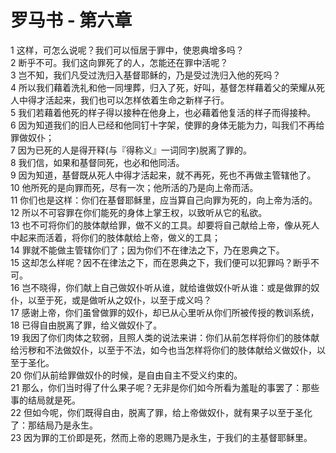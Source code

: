 # 罗马书 - 第六章
  
 1 这样，可怎么说呢？我们可以恒居于罪中，使恩典增多吗？  
 2 断乎不可。我们这向罪死了的人，怎能还在罪中活呢？  
 3 岂不知，我们凡受过洗归入基督耶稣的，乃是受过洗归入他的死吗？  
 4 所以我们藉着洗礼和他一同埋葬，归入了死，好叫，基督怎样藉着父的荣耀从死人中得才活起来，我们也可以怎样依着生命之新样子行。  
 5 我们若藉着他死的样子得以接种在他身上，也必藉着他复活的样子而得接种。  
 6 因为知道我们的旧人已经和他同钉十字架，使罪的身体无能为力，叫我们不再给罪做奴仆；  
 7 因为已死的人是得开释(与『得称义』一词同字)脱离了罪的。  
 8 我们信，如果和基督同死，也必和他同活。  
 9 因为知道，基督既从死人中得才活起来，就不再死，死也不再做主管辖他了。  
 10 他所死的是向罪而死，尽有一次；他所活的乃是向上帝而活。  
 11 你们也是这样：你们在基督耶稣里，应当算自己向罪为死的，向上帝为活的。  
 12 所以不可容罪在你们能死的身体上掌王权，以致听从它的私欲。  
 13 也不可将你们的肢体献给罪，做不义的工具。却要将自己献给上帝，像从死人中起来而活着，将你们的肢体献给上帝，做义的工具；  
 14 罪就不能做主管辖你们了；因为你们不在律法之下，乃在恩典之下。  
 15 这却怎么样呢？因不在律法之下，而在恩典之下，我们便可以犯罪吗？断乎不可。  
 16 岂不晓得，你们献上自己做奴仆听从谁，就给谁做奴仆听从谁：或是做罪的奴仆，以至于死，或是做听从之奴仆，以至于成义吗？  
 17 感谢上帝，你们虽曾做罪的奴仆，却已从心里听从你们所被传授的教训系统，  
 18 已得自由脱离了罪，给义做奴仆了。  
 19 我因了你们肉体之软弱，且照人类的说法来讲：你们从前怎样将你们的肢体献给污秽和不法做奴仆，以至于不法，如今也当怎样将你们的肢体献给义做奴仆，以至于圣化。  
 20 你们从前给罪做奴仆的时候，是自由自主不受义约束的。  
 21 那么，你们当时得了什么果子呢？无非是你们如今所看为羞耻的事罢了：那些事的结局就是死。  
 22 但如今呢，你们既得自由，脱离了罪，给上帝做奴仆，就有果子以至于圣化了：那结局乃是永生。  
 23 因为罪的工价即是死，然而上帝的恩赐乃是永生，于我们的主基督耶稣里。